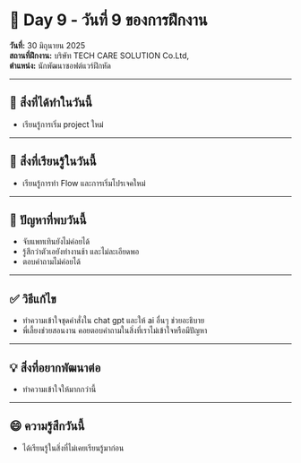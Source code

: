 # 📅 Day 9 - วันที่ 9 ของการฝึกงาน
**วันที่:** 30 มิถุนายน 2025  
**สถานที่ฝึกงาน:** บริษัท TECH CARE SOLUTION Co.Ltd,  
**ตำแหน่ง:** นักพัฒนาซอฟต์แวร์ฝึกหัด


---

## 📝 สิ่งที่ได้ทำในวันนี้
- เรียนรู้การเริ่ม project ใหม่

---

## 🎯 สิ่งที่เรียนรู้ในวันนี้
- เรียนรู้การทำ Flow และการเริ่มโปรเจคใหม่

---

## 🤔 ปัญหาที่พบวันนี้
- จับแพทเทินยังไม่ค่อยได้
- รู้สึกว่าตัวเอยังทำงานช้า และไม่ละเอียดพอ
- ตอบคำถามไม่ค่อยได้


---

## ✅ วิธีแก้ไข
- ทำความเข้าใจชุดคำสั่งใน chat gpt และให้ ai อื่นๆ ช่วยอะธิบาย
- พี่เลี้ยงช่วยสอนงาน คอยตอบคำถามในสิ่งที่เราไม่เข้าใจหรือมีปัญหา


---

## 💡 สิ่งที่อยากพัฒนาต่อ
- ทำความเข้าใจให้มากกว่านี้


---

## 😄 ความรู้สึกวันนี้
- ได้เรียนรู้ในสิ่งที่ไม่เคยเรียนรู้มาก่อน
